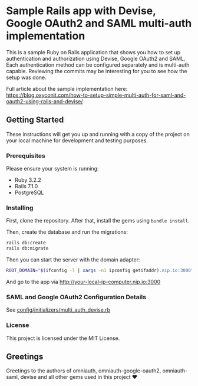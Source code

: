 # Sample Rails app with Devise, Google OAuth2 and SAML multi-auth implementation

This is a sample Ruby on Rails application that shows you how to set up authentication and authorization using Devise,
Google OAuth2 and SAML. Each authentication method can be configured separately and is multi-auth capable.
Reviewing the commits may be interesting for you to see how the setup was done.

Full article about the sample implementation here: https://blog.oxyconit.com/how-to-setup-simple-multi-auth-for-saml-and-oauth2-using-rails-and-devise/

## Getting Started

These instructions will get you up and running with a copy of the project on your local machine for development and testing purposes.

### Prerequisites

Please ensure your system is running:

- Ruby 3.2.2
- Rails 7.1.0
- PostgreSQL

### Installing

First, clone the repository. After that, install the gems using `bundle install`.

Then, create the database and run the migrations:

```bash
rails db:create
rails db:migrate
```
Then you can start the server with the domain adapter:

```bash
ROOT_DOMAIN="$(ifconfig -l | xargs -n1 ipconfig getifaddr).nip.io:3000" rails s -b 0.0.0.0 
```

And go to the app via http://your-local-ip-computer.nip.io:3000

### SAML and Google OAuth2 Configuration Details

See [config/initializers/multi_auth_devise.rb](config/initializers/multi_auth_devise.rb)

### License
This project is licensed under the MIT License.

## Greetings
Greetings to the authors of omniauth, omniauth-google-oauth2, omniauth-saml, devise and all other gems used in️ this project ♥️ 